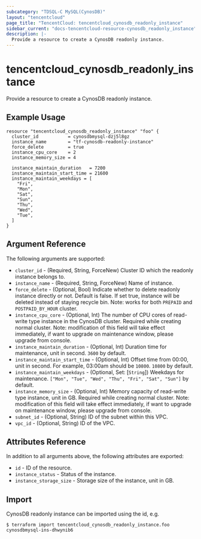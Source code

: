 ```yaml
---
subcategory: "TDSQL-C MySQL(CynosDB)"
layout: "tencentcloud"
page_title: "TencentCloud: tencentcloud_cynosdb_readonly_instance"
sidebar_current: "docs-tencentcloud-resource-cynosdb_readonly_instance"
description: |-
  Provide a resource to create a CynosDB readonly instance.
---
```


# tencentcloud_cynosdb_readonly_instance

Provide a resource to create a CynosDB readonly instance.

## Example Usage

```hcl
resource "tencentcloud_cynosdb_readonly_instance" "foo" {
  cluster_id           = cynosdbmysql-dzj5l8gz
  instance_name        = "tf-cynosdb-readonly-instance"
  force_delete         = true
  instance_cpu_core    = 2
  instance_memory_size = 4

  instance_maintain_duration   = 7200
  instance_maintain_start_time = 21600
  instance_maintain_weekdays = [
    "Fri",
    "Mon",
    "Sat",
    "Sun",
    "Thu",
    "Wed",
    "Tue",
  ]
}
```

## Argument Reference

The following arguments are supported:

* `cluster_id` - (Required, String, ForceNew) Cluster ID which the readonly instance belongs to.
* `instance_name` - (Required, String, ForceNew) Name of instance.
* `force_delete` - (Optional, Bool) Indicate whether to delete readonly instance directly or not. Default is false. If set true, instance will be deleted instead of staying recycle bin. Note: works for both `PREPAID` and `POSTPAID_BY_HOUR` cluster.
* `instance_cpu_core` - (Optional, Int) The number of CPU cores of read-write type instance in the CynosDB cluster. Required while creating normal cluster. Note: modification of this field will take effect immediately, if want to upgrade on maintenance window, please upgrade from console.
* `instance_maintain_duration` - (Optional, Int) Duration time for maintenance, unit in second. `3600` by default.
* `instance_maintain_start_time` - (Optional, Int) Offset time from 00:00, unit in second. For example, 03:00am should be `10800`. `10800` by default.
* `instance_maintain_weekdays` - (Optional, Set: [`String`]) Weekdays for maintenance. `["Mon", "Tue", "Wed", "Thu", "Fri", "Sat", "Sun"]` by default.
* `instance_memory_size` - (Optional, Int) Memory capacity of read-write type instance, unit in GB. Required while creating normal cluster. Note: modification of this field will take effect immediately, if want to upgrade on maintenance window, please upgrade from console.
* `subnet_id` - (Optional, String) ID of the subnet within this VPC.
* `vpc_id` - (Optional, String) ID of the VPC.

## Attributes Reference

In addition to all arguments above, the following attributes are exported:

* `id` - ID of the resource.
* `instance_status` - Status of the instance.
* `instance_storage_size` - Storage size of the instance, unit in GB.



## Import

CynosDB readonly instance can be imported using the id, e.g.

```
$ terraform import tencentcloud_cynosdb_readonly_instance.foo cynosdbmysql-ins-dhwynib6
```


